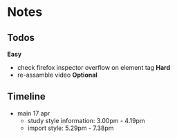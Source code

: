 # Notes

## Todos
**Easy**
- check firefox inspector overflow on element tag
**Hard**
- re-assamble video
**Optional**

## Timeline
- main 17 apr 
  - study style information: 3.00pm - 4.19pm
  - import style: 5.29pm - 7.38pm


